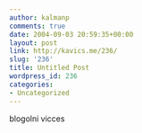 ```yaml
---
author: kalmanp
comments: true
date: 2004-09-03 20:59:35+00:00
layout: post
link: http://kavics.me/236/
slug: '236'
title: Untitled Post
wordpress_id: 236
categories:
- Uncategorized
---
```


blogolni vicces

